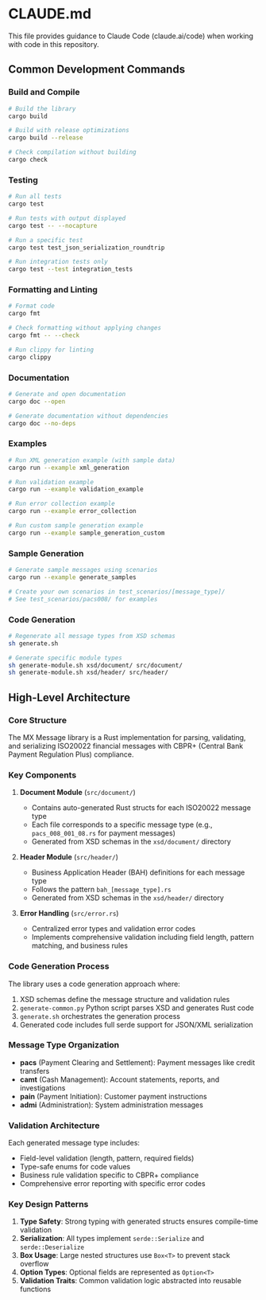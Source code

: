 # CLAUDE.md

This file provides guidance to Claude Code (claude.ai/code) when working with code in this repository.

## Common Development Commands

### Build and Compile
```bash
# Build the library
cargo build

# Build with release optimizations
cargo build --release

# Check compilation without building
cargo check
```

### Testing
```bash
# Run all tests
cargo test

# Run tests with output displayed
cargo test -- --nocapture

# Run a specific test
cargo test test_json_serialization_roundtrip

# Run integration tests only
cargo test --test integration_tests
```

### Formatting and Linting
```bash
# Format code
cargo fmt

# Check formatting without applying changes
cargo fmt -- --check

# Run clippy for linting
cargo clippy
```

### Documentation
```bash
# Generate and open documentation
cargo doc --open

# Generate documentation without dependencies
cargo doc --no-deps
```

### Examples
```bash
# Run XML generation example (with sample data)
cargo run --example xml_generation

# Run validation example
cargo run --example validation_example

# Run error collection example
cargo run --example error_collection

# Run custom sample generation example
cargo run --example sample_generation_custom
```

### Sample Generation
```bash
# Generate sample messages using scenarios
cargo run --example generate_samples

# Create your own scenarios in test_scenarios/[message_type]/
# See test_scenarios/pacs008/ for examples
```

### Code Generation
```bash
# Regenerate all message types from XSD schemas
sh generate.sh

# Generate specific module types
sh generate-module.sh xsd/document/ src/document/
sh generate-module.sh xsd/header/ src/header/
```

## High-Level Architecture

### Core Structure
The MX Message library is a Rust implementation for parsing, validating, and serializing ISO20022 financial messages with CBPR+ (Central Bank Payment Regulation Plus) compliance.

### Key Components

1. **Document Module** (`src/document/`)
   - Contains auto-generated Rust structs for each ISO20022 message type
   - Each file corresponds to a specific message type (e.g., `pacs_008_001_08.rs` for payment messages)
   - Generated from XSD schemas in the `xsd/document/` directory

2. **Header Module** (`src/header/`)
   - Business Application Header (BAH) definitions for each message type
   - Follows the pattern `bah_[message_type].rs`
   - Generated from XSD schemas in the `xsd/header/` directory

3. **Error Handling** (`src/error.rs`)
   - Centralized error types and validation error codes
   - Implements comprehensive validation including field length, pattern matching, and business rules

### Code Generation Process
The library uses a code generation approach where:
1. XSD schemas define the message structure and validation rules
2. `generate-common.py` Python script parses XSD and generates Rust code
3. `generate.sh` orchestrates the generation process
4. Generated code includes full serde support for JSON/XML serialization

### Message Type Organization
- **pacs** (Payment Clearing and Settlement): Payment messages like credit transfers
- **camt** (Cash Management): Account statements, reports, and investigations
- **pain** (Payment Initiation): Customer payment instructions
- **admi** (Administration): System administration messages

### Validation Architecture
Each generated message type includes:
- Field-level validation (length, pattern, required fields)
- Type-safe enums for code values
- Business rule validation specific to CBPR+ compliance
- Comprehensive error reporting with specific error codes

### Key Design Patterns
1. **Type Safety**: Strong typing with generated structs ensures compile-time validation
2. **Serialization**: All types implement `serde::Serialize` and `serde::Deserialize`
3. **Box Usage**: Large nested structures use `Box<T>` to prevent stack overflow
4. **Option Types**: Optional fields are represented as `Option<T>`
5. **Validation Traits**: Common validation logic abstracted into reusable functions